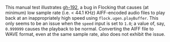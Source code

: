This manual test illustrates [gh-192](https://github.com/colinbdclark/Flocking/issues/192), a bug in Flocking that causes (at minimum) low sample rate (i.e. < 44.1 KHz) AIFF-encoded audio files to play back at an inappropriately high speed using <code>flock.ugen.playBuffer</code>. This only seems to be an issue when the <code>speed</code> input is set to <code>1.0</code>; a value of, say, <code>0.999999</code> causes the playback to be normal. Converting the AIFF file to WAVE format, even at the same sample rate, also does not exhibit the issue.
